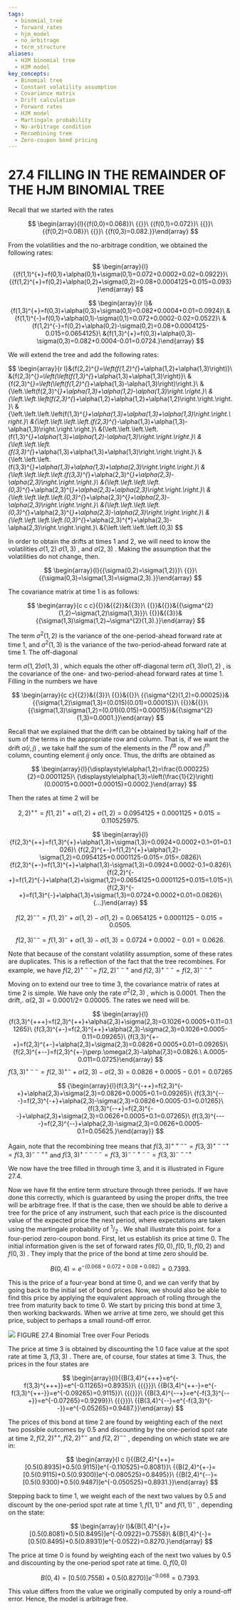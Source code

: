 ```yaml
---
tags:
  - binomial_tree
  - forward_rates
  - hjm_model
  - no_arbitrage
  - term_structure
aliases:
  - HJM binomial tree
  - HJM model
key_concepts:
  - Binomial tree
  - Constant volatility assumption
  - Covariance matrix
  - Drift calculation
  - Forward rates
  - HJM model
  - Martingale probability
  - No-arbitrage condition
  - Recombining tree
  - Zero-coupon bond pricing
---
```


# 27.4 FILLING IN THE REMAINDER OF THE HJM BINOMIAL TREE

Recall that we started with the rates

$$
\begin{array}{l}{{f(0,0)=0.068}}\ {{}}\ {{f(0,1)=0.072}}\ {{}}\ {{f(0,2)=0.08}}\ {{}}\ {{f(0,3)=0.082.}}\end{array}
$$

From the volatilities and the no-arbitrage condition, we obtained the following rates:

$$
\begin{array}{l}{{f(1,1)^{+}=f(0,1)+\alpha(0,1)+\sigma(0,1)=0.072+0.0002+0.02=0.0922}}\ {{f(1,2)^{+}=f(0,2)+\alpha(0,2)+\sigma(0,2)=0.08+0.0004125+0.015=0.093}}\end{array}
$$

$$
\begin{array}{r l}&{f(1,3)^{+}=f(0,3)+\alpha(0,3)+\sigma(0,1)=0.082+0.0004+0.01=0.0924}\ &{f(1,1)^{-}=f(0,1)+\alpha(0,1)-\sigma(0,1)=0.072+0.0002-0.02=0.0522}\ &{f(1,2)^{-}=f(0,2)+\alpha(0,2)-\sigma(0,2)=0.08+0.0004125-0.015=0.0654125}\ &{f(1,3)^{+}=f(0,3)+\alpha(0,3)-\sigma(0,3)=0.082+0.0004-0.01=0.0724.}\end{array}
$$

We will extend the tree and add the following rates:

$$
\begin{array}{r l}&{f(2,2)^{*}=\left(f(1,2)^{*}+\alpha(1,2)+\alpha(1,3)\right)}\ &{f(2,3)^{*}=\left(\left(f(1,3)^{*}+\alpha(1,3)+\alpha(1,3)\right)}\ &{f(2,3)^{*}=\left(\left(f(1,2)^{*}+\alpha(1,3)-\alpha(1,3)\right)\right.}\ &{\left.\left(f(2,3)^{*}+\alpha(1,3)+\alpha(1,2)-\alpha(1,3)\right.\right.}\ &{\left.\left.\left(f(2,3)^{*}+\alpha(1,2)+\alpha(1,2)+\alpha(1,2)\right.\right.\right.}\ &{\left.\left.\left.\left(f(1,3)^{*}+\alpha(1,3)+\alpha(1,3)+\alpha(1,3)\right.\right.\right.}\ &{\left.\left.\left.\left.(f(2,3)^{*}-\alpha(1,3)+\alpha(1,3)-\alpha(1,3)\right.\right.\right.}\ &{\left.\left.\left.\left.(f(1,3)^{*}+\alpha(1,3)+\alpha(1,2)-\alpha(1,3)\right.\right.\right.}\ &{\left.\left.\left.(f(3,3)^{*}+\alpha(1,3)+\alpha(1,3)+\alpha(1,3)\right.\right.\right.}\ &{\left.\left.\left.(f(3,3)^{*}+\alpha(1,3)+\alpha(1,3)+\alpha(2,3)\right.\right.\right.}\ &{\left.\left.\left.\left.(f(3,3)^{*}+\alpha(2,3)^{*}+\alpha(2,3)-\alpha(2,3)\right.\right.\right.}\ &{\left.\left.\left.\left.(0,3)^{*}+\alpha(2,3)^{*}+\alpha(2,3)+\alpha(2,3)\right.\right.\right.}\ &{\left.\left.\left.\left.(0,3)^{*}+\alpha(2,3)^{*}+\alpha(2,3)-\alpha(2,3)\right.\right.\right.}\ &{\left.\left.\left.\left.(0,3)^{*}+\alpha(2,3)^{*}+\alpha(2,3)-\alpha(2,3)\right.\right.\right.}\ &{\left.\left.\left.\left.(0,3)^{*}+\alpha(2,3)^{*}+\alpha(2,3)-\alpha(2,3)\right.\right.\right.}\ &{\left.\left.\left.\left.(0,3)
$$

In order to obtain the drifts at times 1 and 2, we will need to know the volatilities $\sigma(1,2)$ $\sigma(1,3)$ , and $\sigma(2,3)$ . Making the assumption that the volatilities do not change, then.

$$
\begin{array}{l}{{\sigma(0,2)=\sigma(1,2)}}\ {{}}\ {{\sigma(0,3)=\sigma(1,3)=\sigma(2,3).}}\end{array}
$$

The covariance matrix at time 1 is as follows:

$$
\begin{array}{c c c}{{}}&{{2}}&{{3}}\ {{}}&{{}}&{{\sigma^{2}(1,2)~\sigma(1,2)\sigma(1,3)}}\ {{}}&{{3}}&{{\sigma(1,3)\sigma(1,2)~\sigma^{2}(1,3).}}\end{array}
$$

The term $\sigma^{2}(1,2)$ is the variance of the one-period-ahead forward rate at time 1, and $\sigma^{2}(1,3)$ is the variance of the two-period-ahead forward rate at time 1. The off-diagonal

term $\sigma(1,2)\sigma(1,3)$ , which equals the other off-diagonal term $\sigma(1,3)\sigma(1,2)$ , is the covariance of the one- and two-period-ahead forward rates at time 1. Filling in the numbers we have

$$
\begin{array}{c c}{{2}}&{{3}}\ {{}}&{{}}\ {{\sigma^{2}(1,2)=0.00025}}&{{\sigma(1,2)\sigma(1,3)=(0.015)(0.01)=0.0001S}}\ {{}}&{{}}\ {{\sigma(1,3)\sigma(1,2)=(0.01)(0.015)=0.00015}}&{{\sigma^{2}(1,3)=0.0001.}}\end{array}
$$

Recall that we explained that the drift can be obtained by taking half of the sum of the terms in the appropriate row and column. That is, if we want the drift $\alpha(i,j)$ , we take half the sum of the elements in the $i^{t b}$ row and $j^{t h}$ column, counting element $i j$ only once. Thus, the drifts are obtained as

$$
\begin{array}{l}{\displaystyle\alpha(1,2)=\frac{0.000225}{2}=0.0001125}\ {\displaystyle\alpha(1,3)=\left(\frac{1}{2}\right)(0.00015+0.0001+0.00015)=0.0002.}\end{array}
$$

Then the rates at time 2 will be

$$
2,2)^{++}=f(1,2)^{+}+\alpha(1,2)+\sigma(1,2)=0.0954125+0.0001125+0.015=0.110525975.
$$

$$
\begin{array}{l}{f(2,3)^{++}=f(1,3)^{+}+\alpha(1,3)+\sigma(1,3)=0.0924+0.0002+0.1=01=0.1026}\ {f(2,2)^{+-}=f(1,2)^{+}+\alpha(1,2)-\sigma(1,2)=0.0954125+0.0001125-0.015=.015=.0826}\ {f(2,3)^{+-}=f(1,3)^{+}+\alpha(1,3)-\sigma(1,3)=0.0924+0.0002-0.1=0.826}\ {f(2,2)^{-+}=f(1,2)^{-}+\alpha(1,2)+\sigma(1,2)=0.0654125+0.0001125+0.015=1.015=}\ {f(2,3)^{-+}=f(1,3)^{-}+\alpha(1,3)+\sigma(1,3)=0.0724+0.0002+0.01=0.0826}\ {...}\end{array}
$$

$$
f(2,2)^{--}=f(1,2)^{-}+\alpha(1,2)-\sigma(1,2)=0.0654125+0.0001125-0.015=0.0505.
$$

$$
f(2,3)^{--}=f(1,3)^{-}+\alpha(1,3)-\sigma(1,3)=0.0724+0.0002-0.01=0.0626.
$$

Note that because of the constant volatility assumption, some of these rates are duplicates. This is a reflection of the fact that the tree recombines. For example, we have $f(2,2)^{+--}=$ $f(2,2)^{\mathrm{--+}}$ and $f(2,3)^{+--}=f(2,3)^{--+}$

Moving on to extend our tree to time 3, the covariance matrix of rates at time 2 is simple. We have only the rate $\sigma^{2}(2,3)$ , which is 0.0001. Then the drift,. $\alpha(2,3)=0.0001/2=$ 0.00005. The rates we need will be.

$$
\begin{array}{l}{f(3,3)^{+++}=f(2,3)^{++}+\alpha(2,3)+\sigma(2,3)=0.1026+0.0005+0.11=0.11265}\ {f(3,3)^{+-}=f(2,3)^{++}+\alpha(2,3)-\sigma(2,3)=0.1026+0.0005-0.11=0.09265}\ {f(3,3)^{+-+}=f(2,3)^{+-}+\alpha(2,3)+\sigma(2,3)=0.0826+0.0005+0.01=0.09265}\ {f(2,3)^{+--}=f(2,3)^{+-}\perp.\omega(2,3)-\alpha(7,3)=0.0826.\ A.0005-0.011=0.0725}\end{array}
$$$$
f(3,3)^{+--}=f(2,3)^{+-}+\alpha(2,3)-\sigma(2,3)=0.0826+0.0005-0.01=0.07265
$$

$$
{\begin{array}{l}{f(3,3)^{-++}=f(2,3)^{-+}+\alpha(2,3)+\sigma(2,3)=0.0826+0.0005+0.1=0.09265}\ {f(3,3)^{---}=f(2,3)^{-+}+\alpha(2,3)-\sigma(2,3)=0.0826+0.0005-0.1=0.01265}\ {f(3,3)^{--+}=f(2,3)^{--}+\alpha(2,3)+\sigma(2,3)=0.0626+0.0005+0.1=0.07265}\ {f(3,3)^{----}=f(2,3)^{--}+\alpha(2,3)-\sigma(2,3)=0.0626+0.0005-0.1=0.05625.}\end{array}}
$$

Again, note that the recombining tree means that $f(3,3)^{++--}=f(3,3)^{+--+}=f(3,3)^{--++}$ and $f(3,3)^{+----}=f(3,3)^{--+--}=f(3,3)^{---+}$

We now have the tree filled in through time 3, and it is illustrated in Figure 27.4.

Now we have fit the entire term structure through three periods. If we have done this correctly, which is guaranteed by using the proper drifts, the tree will be arbitrage free. If that is the case, then we should be able to derive a tree for the price of any instrument, such that each price is the discounted value of the expected price the next period, where expectations are taken using the martingale probability of $^1/_{2}$ . We shall illustrate this point. for a four-period zero-coupon bond. First, let us establish its price at time 0. The initial information given is the set of forward rates $f(0,0),f(0,1),f(0,2)$ and $f(0,3)$ . They imply that the price of the bond at time zero should be.

$$
B(0,4)=e^{-(0.068+0.072+0.08+0.082)}=0.7393.
$$

This is the price of a four-year bond at time 0, and we can verify that by going back to the initial set of bond prices. Now, we should also be able to find this price by applying the equivalent approach of rolling through the tree from maturity back to time 0. We start by pricing this bond at time 3, then working backwards. When we arrive at time zero, we should get this price, subject to perhaps a small round-off error.

![](c2dca5836f979315e2104b77331d96271655d7e4e51ebb6cf57e08ecb65ff95d.jpg)
FIGURE 27.4 Binomial Tree over Four Periods

The price at time 3 is obtained by discounting the 1.0 face value at the spot rate at time 3, $f(3,3)$ . There are, of course, four states at time 3. Thus, the prices in the four states are

$$
\begin{array}{l}{{B(3,4)^{+++}=e^{-f(3,3)^{+++}}=e^{-0.11265}=0.8935}}\ {{{}}}\ {{B(3,4)^{++-}=e^{-f(3,3)^{++-}}=e^{-0.09265}=0.9115}}\ {{{}}}\ {{B(3,4)^{--+}=e^{-f(3,3)^{--+}}=e^{-0.07265}=0.9299}}\ {{{}}}\ {{B(3,4)^{--}=e^{-f(3,3)^{--}}=e^{-0.05265}=0.9487.}}\end{array}
$$

The prices of this bond at time 2 are found by weighting each of the next two possible outcomes by 0.5 and discounting by the one-period spot rate at time $2,f(2,2)^{++},f(2,2)^{+-}$ and $f(2,2)^{--}$ , depending on which state we are in:

$$
\begin{array}{l c l}{{B(2,4)^{++}=[0.5(0.8935)+0.5(0.9115)]e^{-0.110525}=0.8081}}\ {{B(2,4)^{+-}=[0.5(0.9115)+0.5(0.9300)]e^{-0.080525}=0.8495}}\ {{B(2,4)^{--}=[0.5(0.9300)+0.5(0.9487)]e^{-0.050525}=0.8931.}}\end{array}
$$

Stepping back to time 1, we weight each of the next two values by 0.5 and discount by the one-period spot rate at time $1,f(1,1)^{+}$ and $f(1,1)^{-}$ , depending on the state:

$$
\begin{array}{r l}&{B(1,4)^{+}=[0.5(0.8081)+0.5(0.8495)]e^{-0.0922}=0.7558}\ &{B(1,4)^{-}=[0.5(0.8495)+0.5(0.8931)]e^{-0.0522}=0.8270.}\end{array}
$$

The price at time 0 is found by weighting each of the next two values by 0.5 and discounting by the one-period spot rate at time. $0,f(0,0)$

$$
B(0,4)=[0.5(0.7558)+0.5(0.8270)]e^{-0.068}=0.7393.
$$

This value differs from the value we originally computed by only a round-off error. Hence, the model is arbitrage free.
